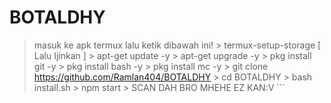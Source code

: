 # BOTALDHY
> masuk ke apk termux lalu ketik dibawah ini! > termux-setup-storage [ Lalu Ijinkan ] > apt-get update -y > apt-get upgrade -y > pkg install git -y > pkg install bash  -y   > pkg install mc  -y  > git clone https://github.com/Ramlan404/BOTALDHY > cd BOTALDHY > bash install.sh > npm start > SCAN DAH BRO MHEHE EZ KAN:V ```
